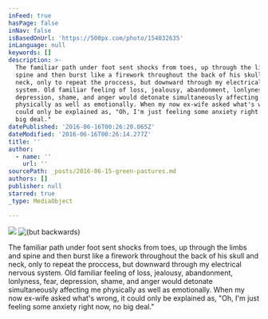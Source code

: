 ```yaml
---
inFeed: true
hasPage: false
inNav: false
isBasedOnUrl: 'https://500px.com/photo/154032635'
inLanguage: null
keywords: []
description: >-
  The familiar path under foot sent shocks from toes, up through the limbs and
  spine and then burst like a firework throughout the back of his skull and
  neck, only to repeat the proccess, but downward through my electrical nervous
  system. Old familiar feeling of loss, jealousy, abandonment, lonlyness, fear,
  depression, shame, and anger would detonate simultaneously affecting me
  physically as well as emotionally. When my now ex-wife asked what's wrong, it
  could only be explained as, "Oh, I'm just feeling some anxiety right now, no
  big deal."
datePublished: '2016-06-16T00:26:20.065Z'
dateModified: '2016-06-16T00:26:14.277Z'
title: ''
author:
  - name: ''
    url: ''
sourcePath: _posts/2016-06-15-green-pastures.md
authors: []
publisher: null
starred: true
_type: MediaObject

---
```

![](https://the-grid-user-content.s3-us-west-2.amazonaws.com/bb3bb7f0-ef77-425f-bbdc-35e768ae0f23.jpg)
![(but backwards)](https://the-grid-user-content.s3-us-west-2.amazonaws.com/67fe1ccb-8b70-469b-a1bd-6548e8fa049f.jpg)

The familiar path under foot sent shocks from toes, up through the limbs and spine and then burst like a firework throughout the back of his skull and neck, only to repeat the proccess, but downward through my electrical nervous system. Old familiar feeling of loss, jealousy, abandonment, lonlyness, fear, depression, shame, and anger would detonate simultaneously affecting me physically as well as emotionally. When my now ex-wife asked what's wrong, it could only be explained as, "Oh, I'm just feeling some anxiety right now, no big deal."